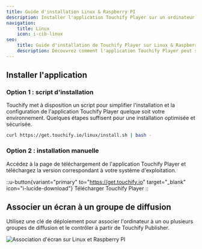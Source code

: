 ```yaml
---
title: Guide d'installation Linux & Raspberry PI
description: Installer l'application Touchify Player sur un ordinateur Linux ou un Raspberry PI et configurer un mode kiosque sécurisé.
navigation:
    title: Linux
    icon: i-cib-linux
seo:
    title: Guide d'installation de Touchify Player sur Linux & Raspberry PI
    description: Découvrez comment l'application Touchify Player peut s'installer et s'exécuter en mode kiosque sécurisé sur des écrans avec un player Linux ou Raspberry PI
---
```


## Installer l'application

### Option 1 : script d'installation

Touchify met à disposition un script pour simplifier l'installation et la configuration de l'application Touchify Player quelque soit votre environnement. Quelques étapes suffisent pour une installation optimisée et sécurisée.

```bash
curl https://get.touchify.io/linux/install.sh | bash -
```

### Option 2 : installation manuelle

Accédez à la page de téléchargement de l'application Touchify Player et téléchargez la version correspondant à votre système d'exploitation.

::u-button{variant="primary" to="https://get.touchify.io" target="_blank" icon="i-lucide-download"}
Télécharger Touchify Player
::

## Associer un écran à un groupe de diffusion

Utilisez une clé de déploiement pour associer l'ordinateur à un ou plusieurs groupes de diffusion et le contrôler à partir de Touchify Publisher.

![Association d'écran sur Linux et Raspberry PI](/4-touchify-player/3-installation/7-linux/fr-player-linux-association.webp)